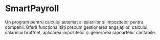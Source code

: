 # SmartPayroll
Un program pentru calculul automat al salariilor și impozitelor pentru companii. Oferă funcționalități precum gestionarea angajaților, calculul salariului brut/net, aplicarea impozitelor și generarea rapoartelor contabile.
